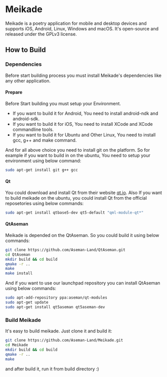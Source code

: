 Meikade
=======

Meikade is a poetry application for mobile and desktop devices and supports iOS, Android, Linux, Windows and macOS. It's open-source and released under the GPLv3 license.

## How to Build

### Dependencies

Before start building process you must install Meikade's dependencies like any other application.

#### Prepare

Before Start building you must setup your Environment.

- If you want to build it for Android, You need to install android-ndk and android-sdk.
- If you want to build it for iOS, You need to install XCode and XCode commandline tools.
- If you want to build it for Ubuntu and Other Linux, You need  to install gcc, g++ and make command.

And for all above choice you need to install git on the platform. So for example if you want to build in on the ubuntu, You need to setup your environment using below command:

```bash
sudo apt-get install git g++ gcc
```

#### Qt
You could download and install Qt from their website [qt.io](). Also If you want to build meikade on the ubuntu, you could install Qt from the official reposetories using below commands:

```bash
sudo apt-get install qtbase5-dev qt5-default "qml-module-qt*"
```

#### QtAseman

Meikade is depended on the QtAseman. So you could build it using below commands:

```bash
git clone https://github.com/Aseman-Land/QtAseman.git
cd QtAseman
mkdir build && cd build
qmake -r ..
make
make install
```

And if you want to use our launchpad repository you can install QtAseman using below commands:

```bash
sudo apt-add-repository ppa:aseman/qt-modules
sudo apt-get update
sudo apt-get install qt5aseman qt5aseman-dev
```

### Build Meikade

It's easy to build meikade. Just clone it and build it:

```bash
git clone https://github.com/Aseman-Land/Meikade.git
cd Meikade
mkdir build && cd build
qmake -r ..
make
```

and after build it, run it from build directory :)
